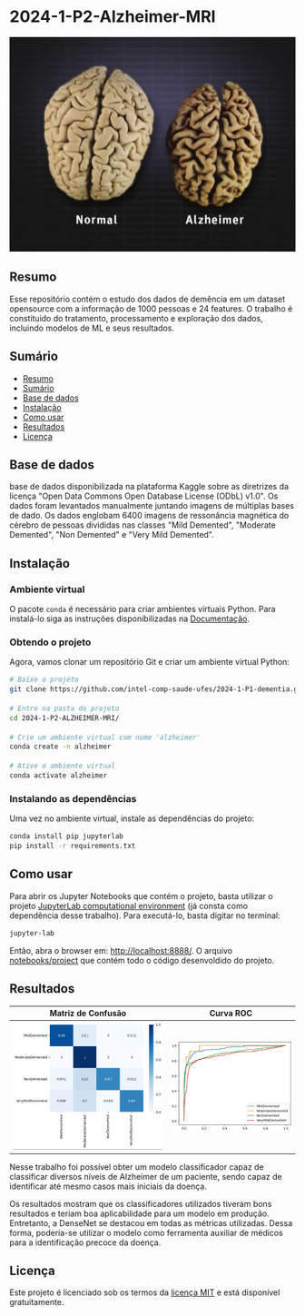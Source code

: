 # 2024-1-P2-Alzheimer-MRI


<p align="center">
  <img src="img/dementia-brain-changes-thumb.png" />
</p>


## Resumo
Esse repositório contém o estudo dos dados de demência em um dataset opensource com a informação de 1000 pessoas e 24 features. O trabalho é constituido do tratamento, processamento e exploração dos dados, incluindo modelos de ML e seus resultados.


## Sumário

- [Resumo](#resumo)
- [Sumário](#sumário)
- [Base de dados](#base-de-dados)
- [Instalação](#instalação)
- [Como usar](#como-usar)
- [Resultados](#resultados)
- [Licença](#licença)

## Base de dados

base de dados disponibilizada na plataforma Kaggle sobre as diretrizes da licença "Open Data Commons Open Database License (ODbL) v1.0". Os dados foram levantados manualmente juntando imagens de múltiplas bases de dado. Os dados englobam 6400 imagens de ressonância magnética do cérebro de pessoas divididas nas classes "Mild Demented", "Moderate Demented", "Non Demented" e "Very Mild Demented".

## Instalação

### Ambiente virtual

O pacote `conda` é necessário para criar ambientes virtuais Python. Para instalá-lo siga as instruções disponibilizadas na [Documentação](https://docs.conda.io/projects/conda/en/latest/user-guide/install/index.html).

### Obtendo o projeto

Agora, vamos clonar um repositório Git e criar um ambiente virtual Python:

```bash
# Baixe o projeto
git clone https://github.com/intel-comp-saude-ufes/2024-1-P1-dementia.git

# Entre na pasta do projeto
cd 2024-1-P2-ALZHEIMER-MRI/

# Crie um ambiente virtual com nome 'alzheimer'
conda create -n alzheimer

# Ative o ambiente virtual
conda activate alzheimer
```

### Instalando as dependências

Uma vez no ambiente virtual, instale as dependências do projeto:

```bash
conda install pip jupyterlab
pip install -r requirements.txt
```

## Como usar

Para abrir os Jupyter Notebooks que contém o projeto, basta utilizar o projeto [JupyterLab computational environment](https://github.com/jupyterlab/jupyterlab) (já consta como dependência desse trabalho). Para executá-lo, basta digitar no terminal: 

```bash
jupyter-lab
```

Então, abra o browser em: [http://localhost:8888/](http://localhost:8888/). O arquivo [notebooks/project](./notebooks/project.ipynb) que contém todo o código desenvoldido do projeto.

## Resultados 

|Matriz de Confusão                           |  Curva ROC                                 |
|:-------------------------------------------:|:-------------------------------------------:
![Matriz de confusão](./img/conf_matrix.png)  |  ![](./img/roc.png)

Nesse trabalho foi possível obter um modelo classificador capaz de classificar diversos níveis de Alzheimer de um paciente, sendo capaz de identificar até mesmo casos mais iniciais da doença. 

Os resultados mostram que os classificadores utilizados tiveram bons resultados e teriam boa aplicabilidade para um modelo em produção. Entretanto, a DenseNet se destacou em todas as métricas utilizadas. Dessa forma, poderia-se utilizar o modelo como ferramenta auxiliar de médicos para a identificação precoce da doença.

## Licença

Este projeto é licenciado sob os termos da [licença MIT](./LICENSE) e está disponível gratuitamente.

